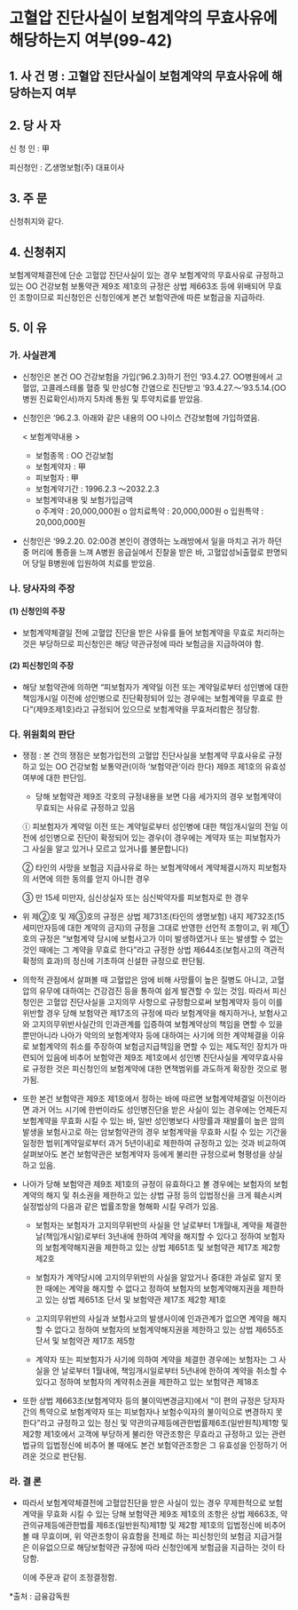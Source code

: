 # 고혈압 진단사실이 보험계약의 무효사유에 해당하는지 여부(99-42)

## 1. 사 건 명 : 고혈압 진단사실이 보험계약의 무효사유에 해당하는지 여부

## 2. 당 사 자

신 청 인 : 甲

피신청인 : 乙생명보험(주) 대표이사

## 3. 주    문

 신청취지와 같다.

## 4. 신청취지


보험계약체결전에 단순 고혈압 진단사실이 있는 경우 보험계약의 무효사유로 규정하고 있는 OO 건강보험 보통약관 제9조 제1호의 규정은 상법 제663조 등에 위배되어 무효인 조항이므로 피신청인은 신청인에게 본건 보험약관에 따른 보험금을 지급하라.

## 5. 이   유


### 가. 사실관계


* 신청인은 본건 OO 건강보험을 가입(‘96.2.3)하기 전인 ‘93.4.27. OO병원에서 고혈압, 고콜레스테롤 혈증 및 만성C형 간염으로 진단받고 ’93.4.27.～‘93.5.14.(OO병원 진료확인서)까지 5차례 통원 및 투약치료를 받았음.


* 신청인은 ‘96.2.3. 아래와 같은 내용의 OO 나이스 건강보험에 가입하였음.

   < 보험계약내용 >    
    - 보험종목       : OO 건강보험
    - 보험계약자     : 甲
    - 피보험자       : 甲
    - 보험계약기간   : 1996.2.3 ～2032.2.3
    - 보험계약내용 및 보험가입금액  
      o  주계약     : 20,000,000원
      o  암치료특약 : 20,000,000원
      o  입원특약   : 20,000,000원


* 신청인은 ‘99.2.20. 02:00경 본인이 경영하는 노래방에서 일을 마치고 귀가 하던중 머리에 통증을 느껴 A병원 응급실에서 진찰을 받은 바, 고혈압성뇌출혈로 판명되어 당일 B병원에 입원하여 치료를 받았음.



### 나. 당사자의 주장

#### (1) 신청인의 주장

* 보험계약체결일 전에 고혈압 진단을 받은 사유를 들어 보험계약을 무효로 처리하는 것은 부당하므로 피신청인은 해당 약관규정에 따라 보험금을 지급하여야 함.

#### (2) 피신청인의 주장

*  해당 보험약관에 의하면 “피보험자가 계약일 이전 또는 계약일로부터 성인병에 대한 책임개시일 이전에 성인병으로 진단확정되어 있는 경우에는 보험계약을 무효로 한다”(제9조제1호)라고 규정되어 있으므로 보험계약을 무효처리함은 정당함.


### 다. 위원회의 판단

* 쟁점 : 본 건의 쟁점은 보험가입전의 고혈압 진단사실을 보험계약 무효사유로 규정하고 있는 OO 건강보험 보통약관(이하 ‘보험약관’이라 한다) 제9조 제1호의 유효성 여부에 대한 판단임.
   
  * 당해 보험약관 제9조 각호의 규정내용을 보면 다음 세가지의 경우 보험계약이 무효되는 사유로 규정하고 있음
 
  ⓛ 피보험자가 계약일 이전 또는 계약일로부터 성인병에 대한 책임개시일의 전일 이전에 성인병으로 진단이 확정되어 있는 경우(이 경우에는 계약자 또는 피보험자가 그 사실을 알고 있거나 모르고 있거나를 불문합니다) 
      
  ② 타인의 사망을 보험금 지급사유로 하는 보험계약에서 계약체결시까지 피보험자의 서면에 의한 동의를 얻지 아니한 경우 
  
  ③ 만 15세 미만자, 심신상실자 또는 심신박약자를 피보험자로 한 경우 


* 위 제②호 및 제③호의 규정은 상법 제731조(타인의 생명보험) 내지 제732조(15세미만자등에 대한 계약의 금지)의 규정을 그대로 반영한 선언적 조항이고, 위 제①호의 규정은 “보험계약 당시에 보험사고가 이미 발생하였거나 또는 발생할 수 없는 것인 때에는 그 계약을 무효로 한다”라고 규정한 상법 제644조(보험사고의 객관적 확정의 효과)의 정신에 기초하여 신설한 규정으로 판단됨.

* 의학적 관점에서 살펴볼 때 고혈압은 암에 비해 사망률이 높은 질병도 아니고, 고혈압의 유무에 대하여는 건강검진 등을 통하여 쉽게 발견할 수 있는 것임. 따라서 피신청인은 고혈압 진단사실을 고지의무 사항으로 규정함으로써 보험계약자 등이 이를 위반할 경우 당해 보험약관 제17조의 규정에 따라 보험계약을 해지하거나, 보험사고와 고지의무위반사실간의 인과관계를 입증하여 보험계약상의 책임을 면할 수 있을 뿐만아니라 나아가 악의의 보험계약자 등에 대하여는 사기에 의한 계약체결을 이유로 보험계약의 취소를 주장하여 보험금지급책임을 면할 수 있는 제도적인 장치가 마련되어 있음에 비추어 보험약관 제9조 제1호에서 성인병 진단사실을 계약무효사유로 규정한 것은 피신청인의 보험계약에 대한 면책범위를 과도하게 확장한 것으로 평가됨.

* 또한 본건 보험약관 제9조 제1호에서 정하는 바에 따르면 보험계약체결일 이전이라면 과거 어느 시기에 한번이라도 성인병진단을 받은 사실이 있는 경우에는 언제든지 보험계약을 무효화 시킬 수 있는 바, 일반 성인병보다 사망률과 재발률이 높은 암의 발생을 보험사고로 하는 암보험약관의 경우 보험계약을 무효화 시킬 수 있는 기간을 일정한 범위[계약일로부터 과거 5년이내]로 제한하여 규정하고 있는 것과 비교하여 살펴보아도 본건 보험약관은 보험계약자 등에게 불리한 규정으로써 형평성을 상실하고 있음.

* 나아가 당해 보험약관 제9조 제1호의 규정이 유효하다고 볼 경우에는 보험자의 보험계약의 해지 및 취소권을 제한하고 있는 상법 규정 등의 입법정신을 크게 훼손시켜 실정법상의 다음과 같은 법률조항을 형해화 시킬 우려가 있음.

  * 보험자는 보험자가 고지의무위반의 사실을 안 날로부터 1개월내, 계약을 체결한 날(책임개시일)로부터 3년내에 한하여 계약을 해지할 수 있다고 정하여 보험자의 보험계약해지권을 제한하고 있는 상법 제651조 및 보험약관 제17조 제2항 제2호


  * 보험자가 계약당시에 고지의무위반의 사실을 알았거나 중대한 과실로 알지 못한 때에는 계약을 해지할 수 없다고 정하여 보험자의 보험계약해지권을 제한하고 있는 상법 제651조 단서 및 보험약관 제17조 제2항 제1호 


  * 고지의무위반의 사실과 보험사고의 발생사이에 인과관계가 없으면 계약을 해지할 수 없다고 정하여 보험자의 보험계약해지권을 제한하고 있는 상법 제655조 단서 및 보험약관 제17조 제5항


  * 계약자 또는 피보험자가 사기에 의하여 계약을 체결한 경우에는 보험자는 그 사실을 안 날로부터 1월내에, 책임개시일로부터 5년내에 한하여 계약을 취소할 수 있다고 정하여 보험자의 계약취소권을 제한하고 있는 보험약관 제18조


* 또한 상법 제663조(보험계약자 등의 불이익변경금지)에서 “이 편의 규정은 당자자간의 특약으로 보험계약자 또는 피보험자나 보험수익자의 불이익으로 변경하지 못한다”라고 규정하고 있는 정신 및 약관의규제등에관한법률제6조(일반원칙)제1항 및 제2항 제1호에서 고객에 부당하게 불리한 약관조항은 무효라고 규정하고 있는 관련법규의 입법정신에 비추어 볼 때에도 본건 보험약관조항은 그 유효성을 인정하기 어려운 것으로 판단됨. 




### 라. 결 론

  * 따라서 보험계약체결전에 고혈압진단을 받은 사실이 있는 경우 무제한적으로 보험계약을 무효화 시킬 수 있는 당해 보험약관 제9조 제1호의 조항은 상법 제663조, 약관의규제등에관한법률 제6조(일반원칙)제1항 및 제2항 제1호의 입법정신에 비추어 볼 때 무효이며, 위 약관조항이 유효함을 전제로 하는 피신청인의 보험금 지급거절은 이유없으므로 해당보험약관 규정에 따라 신청인에게 보험금을 지급하는 것이 타당함.

    이에 주문과 같이 조정결정함.

*출처 : 금융감독원